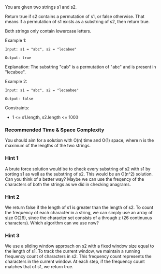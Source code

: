 You are given two strings s1 and s2.

Return true if s2 contains a permutation of s1, or false otherwise. That means if a permutation of s1 exists as a substring of s2, then return true.

Both strings only contain lowercase letters.

Example 1:

```
Input: s1 = "abc", s2 = "lecabee"

Output: true

```

Explanation: The substring "cab" is a permutation of "abc" and is present in "lecabee".

Example 2:

```
Input: s1 = "abc", s2 = "lecaabee"

Output: false

```

Constraints:

- 1 <= s1.length, s2.length <= 1000



### Recommended Time & Space Complexity

You should aim for a solution with O(n) time and O(1) space, where n is the maximum of the lengths of the two strings.


### Hint 1

A brute force solution would be to check every substring of s2 with s1 by sorting s1 as well as the substring of s2. This would be an O(n^2) solution. Can you think of a better way? Maybe we can use the freqency of the characters of both the strings as we did in checking anagrams.


### Hint 2

We return false if the length of s1 is greater than the length of s2. To count the frequency of each character in a string, we can simply use an array of size O(26), since the character set consists of a through z (26 continuous characters). Which algorithm can we use now?


### Hint 3

We use a sliding window approach on s2 with a fixed window size equal to the length of s1. To track the current window, we maintain a running frequency count of characters in s2. This frequency count represents the characters in the current window. At each step, if the frequency count matches that of s1, we return true.